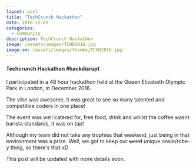 ```yaml
---
layout: post
title: "TechCrunch Hackathon"
date: 2016-12-03
categories:
  - Community
description: TechCrunch Hackathon
image: /assets/images/TCHD2016.jpg
image-sm: /assets/images/thumbs/TCHD2016.jpg 
---
```

#### Techcrunch Hackathon #hackdisrupt


I participated in a 48 hour hackathon held at the Queen Elizabeth Olympic Park in London, in December 2016.

The vibe was awesome, it was great to see so many talented and competitive coders in one place!

The event was well catered for, free food, drink and whilst the coffee wasnt barista standards, it was on tap!

Although my team did not take any trophies that weekend, just being in that environment was a prize. Well, we got to keep our ~~weird~~ unique onsie/robe-y thing, so there's that xD

This post will be updated with more details soon.

